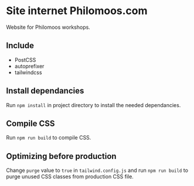 # Site internet Philomoos.com
Website for Philomoos workshops.

## Include
- PostCSS
- autoprefixer
- tailwindcss

## Install dependancies
Run `npm install` in project directory to install the needed dependancies.

## Compile CSS
Run `npm run build` to compile CSS.

## Optimizing before production
Change `purge` value to `true` in `tailwind.config.js` and run `npm run build` to purge unused CSS classes from
production CSS file.